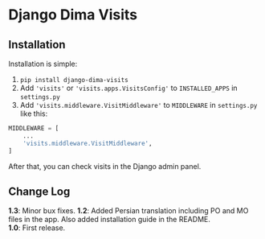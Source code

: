 
# Django Dima Visits

## Installation

Installation is simple:  
1. `pip install django-dima-visits`  
2. Add `'visits'` or `'visits.apps.VisitsConfig'` to `INSTALLED_APPS` in `settings.py`  
3. Add `'visits.middleware.VisitMiddleware'` to `MIDDLEWARE` in `settings.py` like this:

```python
MIDDLEWARE = [
    ...
    'visits.middleware.VisitMiddleware',
]
```

After that, you can check visits in the Django admin panel.

## Change Log
**1.3**: Minor bux fixes.
**1.2**: Added Persian translation including PO and MO files in the app. Also added installation guide in the README.  
**1.0**: First release.
